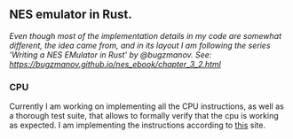 ## NES emulator in Rust.

*Even though most of the implementation details in my code are somewhat different, the idea came from, and in its layout I am following the series 'Writing a NES EMulator in Rust' by @bugzmanov. See: https://bugzmanov.github.io/nes_ebook/chapter_3_2.html*


### CPU

Currently I am working on implementing all the CPU instructions, as well as a thorough test suite, that allows to formally verify that the cpu is working as expected. I am implementing the instructions according to [this](https://www.nesdev.org/obelisk-6502-guide/index.html) site.  

